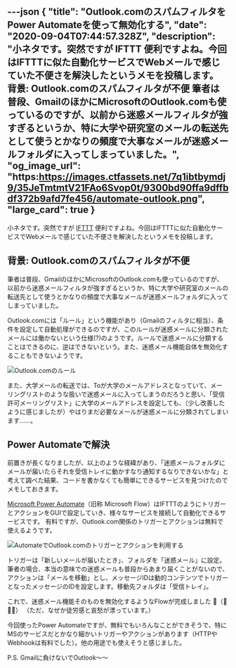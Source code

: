 ---json
{
  "title": "Outlook.comのスパムフィルタをPower Automateを使って無効化する",
  "date": "2020-09-04T07:44:57.328Z",
  "description": "小ネタです。突然ですが IFTTT 便利ですよね。今回はIFTTTに似た自動化サービスでWebメールで感じていた不便さを解決したというメモを投稿します。  背景: Outlook.comのスパムフィルタが不便  筆者は普段、GmailのほかにMicrosoftのOutlook.comも使っているのですが、以前から迷惑メールフィルタが強すぎるというか、特に大学や研究室のメールの転送先として使うとかなりの頻度で大事なメールが迷惑メールフォルダに入ってしまっていました。",
  "og_image_url": "https:https://images.ctfassets.net/7q1ibtbymdj9/35JeTmtmtV21FAo6Svop0t/9300bd90ffa9dffbdf372b9afd7fe456/automate-outlook.png",
  "large_card": true
}
---

小ネタです。突然ですが [IFTTT](https://ifttt.com/) 便利ですよね。今回はIFTTTに似た自動化サービスでWebメールで感じていた不便さを解決したというメモを投稿します。

## 背景: Outlook.comのスパムフィルタが不便

筆者は普段、GmailのほかにMicrosoftのOutlook.comも使っているのですが、以前から迷惑メールフィルタが強すぎるというか、特に大学や研究室のメールの転送先として使うとかなりの頻度で大事なメールが迷惑メールフォルダに入ってしまっていました。

Outlook.comには「ルール」という機能があり（Gmailのフィルタに相当）、条件を設定して自動処理ができるのですが、このルールが迷惑メールに分類されたメールには働かないという仕様(?)のようです。ルールで迷惑メールに分類することはできるのに、逆はできないという。また、迷惑メール機能自体を無効化することもできないようです。

![Outlook.comのルール](https://images.ctfassets.net/7q1ibtbymdj9/6j8zb4JDW7jejE2H0sNnmv/9c77025d1ee4c597b0bcceb8fe825637/outlook-com-rule.png)

また、大学メールの転送では、Toが大学のメールアドレスとなっていて、メーリングリストのような扱いで迷惑メールに入ってしまうのだろうと思い、「受信許可メーリングリスト」に大学のメールアドレスを設定しても、（少し改善したように感じましたが）やはりまだ必要なメールが迷惑メールに分類されてしまいます……。

## Power Automateで解決

前置きが長くなりましたが、以上のような経緯があり、「迷惑メールフォルダにメールが届いたらそれを受信トレイに動かすなり通知するなりできないかな」と考えて調べた結果、コードを書かなくても簡単にできるサービスを見つけたのでメモしておきます。

[Microsoft Power Automate](https://flow.microsoft.com/)（旧称 Microsoft Flow）はIFTTTのようにトリガーとアクションをGUIで設定していき、様々なサービスを接続して自動化できるサービスです。
有料ですが、Outlook.com関係のトリガーとアクションは無料で使えるようです。

![AutomateでOutlook.comのトリガーとアクションを利用する](https://images.ctfassets.net/7q1ibtbymdj9/1MWsuQYmgGynkbJj8BexeS/b0ae316340a83e4a551f3cd883bd222f/automate-outlook.png)

トリガーは「新しいメールが届いたとき」、フォルダを「迷惑メール」に設定。
筆者の場合、本当の意味での迷惑メールも普段からあまり届くことがないので、アクションは「メールを移動」とし、メッセージIDは動的コンテンツでトリガーとなったメッセージのIDを設定します。移動先フォルダは「受信トレイ」。

これで、迷惑メール機能そのものを無効化するようなFlowが完成しました 🎉（🤔🤔🤔）
（ただ、なぜか徒労感と哀愁が漂っています。）

今回使ったPower Automateですが、無料でもいろんなことができそうで、特にMSのサービスだとかなり細かいトリガーやアクションがあります（HTTPやWebhookは有料でした）。他の用途でも使えそうと感じました。

P.S. Gmailに負けないでOutlook～～
